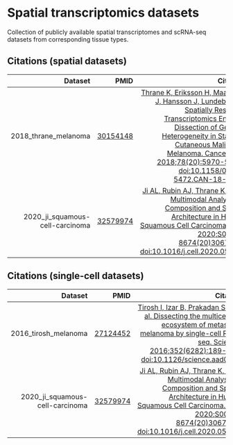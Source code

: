 # Spatial transcriptomics datasets

Collection of publicly available spatial transcriptomes and scRNA-seq datasets
from corresponding tissue types.

## Citations (spatial datasets)

| Dataset | PMID | Citation |
|-:|-:|-:|
| 2018_thrane_melanoma | [30154148](https://pubmed.ncbi.nlm.nih.gov/30154148/) | [Thrane K, Eriksson H, Maaskola J, Hansson J, Lundeberg J. Spatially Resolved Transcriptomics Enables Dissection of Genetic Heterogeneity in Stage III Cutaneous Malignant Melanoma. Cancer Res. 2018;78(20):5970-5979. doi:10.1158/0008-5472.CAN-18-0747](https://cancerres.aacrjournals.org/content/78/20/5970.short) |
| 2020_ji_squamous-cell-carcinoma | [32579974](https://pubmed.ncbi.nlm.nih.gov/32579974/) | [Ji AL, Rubin AJ, Thrane K, et al. Multimodal Analysis of Composition and Spatial Architecture in Human Squamous Cell Carcinoma. Cell. 2020;S0092-8674(20)30672-3. doi:10.1016/j.cell.2020.05.039](https://www.sciencedirect.com/science/article/pii/S0092867420306723) |

## Citations (single-cell datasets)

| Dataset | PMID | Citation |
|-:|-:|-:|
| 2016_tirosh_melanoma | [27124452](https://pubmed.ncbi.nlm.nih.gov/27124452/) | [Tirosh I, Izar B, Prakadan SM, et al. Dissecting the multicellular ecosystem of metastatic melanoma by single-cell RNA-seq. Science. 2016;352(6282):189-196. doi:10.1126/science.aad0501](https://science.sciencemag.org/content/352/6282/189.long) |
| 2020_ji_squamous-cell-carcinoma | [32579974](https://pubmed.ncbi.nlm.nih.gov/32579974/) | [Ji AL, Rubin AJ, Thrane K, et al. Multimodal Analysis of Composition and Spatial Architecture in Human Squamous Cell Carcinoma. Cell. 2020;S0092-8674(20)30672-3. doi:10.1016/j.cell.2020.05.039](https://www.sciencedirect.com/science/article/pii/S0092867420306723) |
